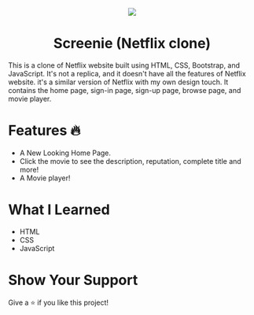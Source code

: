 <p align="center">
  <img src="https://camo.githubusercontent.com/f49b5da57080b6dcc7304181e163262c3a11d0894858c2cc2f677be0fdb952ea/68747470733a2f2f6668736b6e696768746c6966652e636f6d2f77702d636f6e74656e742f75706c6f6164732f323032302f30342f755641535871764d7a795572415066536e39704d74784f4337733839756c7a64444b4264747143502e706e67">
</p>
<h1 align="center">Screenie (Netflix clone)</h1>
This is a clone of Netflix website built using HTML, CSS, Bootstrap, and JavaScript. It's not a replica, and it doesn't have all the features of Netflix website. it's a similar version of Netflix with my own design touch. It contains the home page, sign-in page, sign-up page, browse page, and movie player.

# Features 🔥
* A New Looking Home Page.
* Click the movie to see the description, reputation, complete title and more!
* A Movie player!

# What I Learned
* HTML
* CSS
* JavaScript

# Show Your Support
Give a ⭐️ if you like this project!
